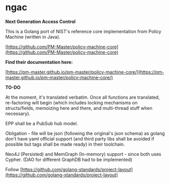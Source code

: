 # ngac

**Next Generation Access Control**

This is a Golang port of NIST's reference core implementation from Policy Machine (written in Java).

[https://github.com/PM-Master/policy-machine-core](https://github.com/PM-Master/policy-machine-core)

**Find their documentation here:**

[https://pm-master.github.io/pm-master/policy-machine-core/](https://pm-master.github.io/pm-master/policy-machine-core/)

**TO-DO**

At the moment, it's translated verbatim. Once all functions are translated, re-factoring will begin (which includes locking mechanisms on structs/fields, memoizing here and there, and multi-thread stuff when necessary).

EPP shall be a PubSub hub model.

Obligation - file will be json (following the original's json schema) as golang don't have yaml official support (and third party libs shall be avoided if possible but tags shall be made ready) in their toolchain.

Neo4J (Persisted) and MemGraph (In-memory) support - since both uses Cypher. (DAO for different GraphDB had to be implemented)

Follow [https://github.com/golang-standards/project-layout](https://github.com/golang-standards/project-layout)